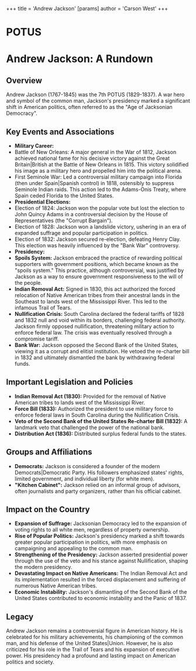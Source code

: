 +++
 title = 'Andrew Jackson'
[params]
	author = 'Carson West'
+++
# POTUS
# Andrew Jackson: A Rundown
        
 ## Overview
         
 Andrew Jackson (1767-1845) was the 7th POTUS (1829-1837). A war hero and symbol of the common man, Jackson's presidency marked a significant shift in American politics, often referred to as the "Age of Jacksonian Democracy".
         
 ## Key Events and Associations
         
 *   **Military Career:**
  *  Battle of New Orleans:  A major general in the War of 1812, Jackson achieved national fame for his decisive victory against the Great Britain|British at the Battle of New Orleans in 1815. This victory solidified his image as a military hero and propelled him into the political arena.
  *  First Seminole War: Led a controversial military campaign into Florida (then under Spain|Spanish control) in 1818, ostensibly to suppress Seminole Indian raids. This action led to the Adams-Onis Treaty, where Spain ceded Florida to the United States.
 *   **Presidential Elections:**
  *  Election of 1824: Jackson won the popular vote but lost the election to John Quincy Adams in a controversial decision by the House of Representatives (the "Corrupt Bargain").
  *  Election of 1828: Jackson won a landslide victory, ushering in an era of expanded suffrage and popular participation in politics.
  *  Election of 1832: Jackson secured re-election, defeating Henry Clay. This election was heavily influenced by the "Bank War" controversy.
 *   **Presidency:**
  *  **Spoils System:** Jackson embraced the practice of rewarding political supporters with government positions, which became known as the "spoils system." This practice, although controversial, was justified by Jackson as a way to ensure government responsiveness to the will of the people.
  *  **Indian Removal Act:** Signed in 1830, this act authorized the forced relocation of Native American tribes from their ancestral lands in the Southeast to lands west of the Mississippi River. This led to the infamous Trail of Tears.
  *  **Nullification Crisis:** South Carolina declared the federal tariffs of 1828 and 1832 null and void within its borders, challenging federal authority. Jackson firmly opposed nullification, threatening military action to enforce federal law. The crisis was eventually resolved through a compromise tariff.
  *  **Bank War:** Jackson opposed the Second Bank of the United States, viewing it as a corrupt and elitist institution. He vetoed the re-charter bill in 1832 and ultimately dismantled the bank by withdrawing federal funds.
         
 ## Important Legislation and Policies
         
 *   **Indian Removal Act (1830):** Provided for the removal of Native American tribes to lands west of the Mississippi River.
 *   **Force Bill (1833):** Authorized the president to use military force to enforce federal laws in South Carolina during the Nullification Crisis.
 *   **Veto of the Second Bank of the United States Re-charter Bill (1832):** A landmark veto that challenged the power of the national bank.
 *   **Distribution Act (1836):** Distributed surplus federal funds to the states.
         
 ## Groups and Affiliations
         
 *   **Democrats:** Jackson is considered a founder of the modern Democrats|Democratic Party. His followers emphasized states' rights, limited government, and individual liberty (for white men).
 *   **"Kitchen Cabinet":** Jackson relied on an informal group of advisors, often journalists and party organizers, rather than his official cabinet.
         
 ## Impact on the Country
         
 *   **Expansion of Suffrage:** Jacksonian Democracy led to the expansion of voting rights to all white men, regardless of property ownership.
 *   **Rise of Popular Politics:** Jackson's presidency marked a shift towards greater popular participation in politics, with more emphasis on campaigning and appealing to the common man.
 *   **Strengthening of the Presidency:** Jackson asserted presidential power through the use of the veto and his stance against Nullification, shaping the modern presidency.
 *   **Devastating Impact on Native Americans:** The Indian Removal Act and its implementation resulted in the forced displacement and suffering of numerous Native American tribes.
 *   **Economic Instability:** Jackson's dismantling of the Second Bank of the United States contributed to economic instability and the Panic of 1837.
         
 ## Legacy
         
 Andrew Jackson remains a controversial figure in American history. He is celebrated for his military achievements, his championing of the common man, and his defense of the United States|Union. However, he is also criticized for his role in the Trail of Tears and his expansion of executive power. His presidency had a profound and lasting impact on American politics and society.
